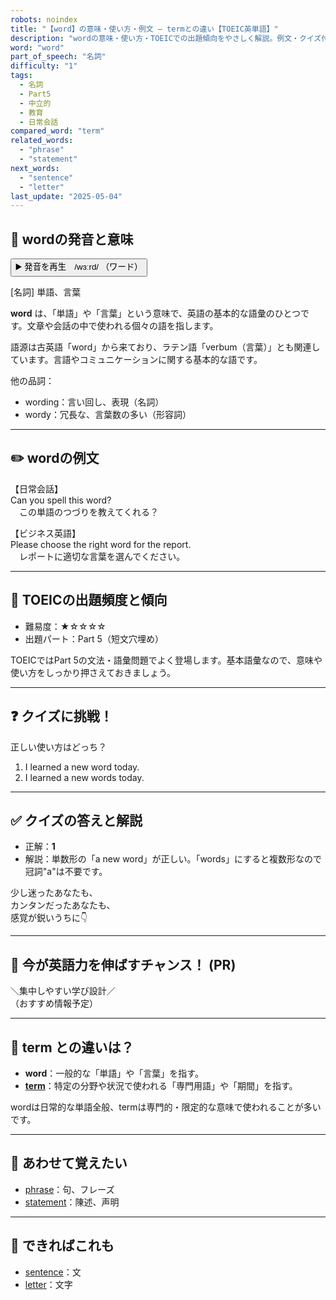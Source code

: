 ```yaml
---
robots: noindex
title: "【word】の意味・使い方・例文 ― termとの違い【TOEIC英単語】"
description: "wordの意味・使い方・TOEICでの出題傾向をやさしく解説。例文・クイズ付きでtermとの違いもわかりやすく学べます。"
word: "word"
part_of_speech: "名詞"
difficulty: "1"
tags:
  - 名詞
  - Part5
  - 中立的
  - 教育
  - 日常会話
compared_word: "term"
related_words:
  - "phrase"
  - "statement"
next_words:
  - "sentence"
  - "letter"
last_update: "2025-05-04"
---
```


## 🔰 wordの発音と意味

<button class="play-audio" onclick="playTTS('word')">
  <span class="play-audio-main">
    ▶️ 発音を再生　/wɜːrd/
  </span>
  <span class="play-audio-sub">
    （ワード）
  </span>
</button>

[名詞] 単語、言葉

**word** は、「単語」や「言葉」という意味で、英語の基本的な語彙のひとつです。文章や会話の中で使われる個々の語を指します。

語源は古英語「word」から来ており、ラテン語「verbum（言葉）」とも関連しています。言語やコミュニケーションに関する基本的な語です。

他の品詞：  
- wording：言い回し、表現（名詞）
- wordy：冗長な、言葉数の多い（形容詞）

---

## ✏️ wordの例文

【日常会話】  
Can you spell this word?  
　この単語のつづりを教えてくれる？

【ビジネス英語】  
Please choose the right word for the report.  
　レポートに適切な言葉を選んでください。

---

## 🎯 TOEICの出題頻度と傾向

- 難易度：★☆☆☆☆
- 出題パート：Part 5（短文穴埋め）

TOEICではPart 5の文法・語彙問題でよく登場します。基本語彙なので、意味や使い方をしっかり押さえておきましょう。

---

## ❓ クイズに挑戦！

正しい使い方はどっち？

1. I learned a new word today.  
2. I learned a new words today.

---

## ✅ クイズの答えと解説

- 正解：**1**
- 解説：単数形の「a new word」が正しい。「words」にすると複数形なので冠詞"a"は不要です。

少し迷ったあなたも、  
カンタンだったあなたも、  
感覚が鋭いうちに👇️

---

## 🚀 今が英語力を伸ばすチャンス！ (PR)

<div class="info-center">
＼集中しやすい学び設計／<br>  
（おすすめ情報予定）
</div>

---

## 🤔  term との違いは？

- **word**：一般的な「単語」や「言葉」を指す。
- **[term](/term)**：特定の分野や状況で使われる「専門用語」や「期間」を指す。

wordは日常的な単語全般、termは専門的・限定的な意味で使われることが多いです。

---

## 🧩 あわせて覚えたい

- [phrase](/phrase)：句、フレーズ
- [statement](/statement)：陳述、声明

---

## 📖 できればこれも

- [sentence](/sentence)：文
- [letter](/letter)：文字

<!-- cvid: aid06_bid38 -->
